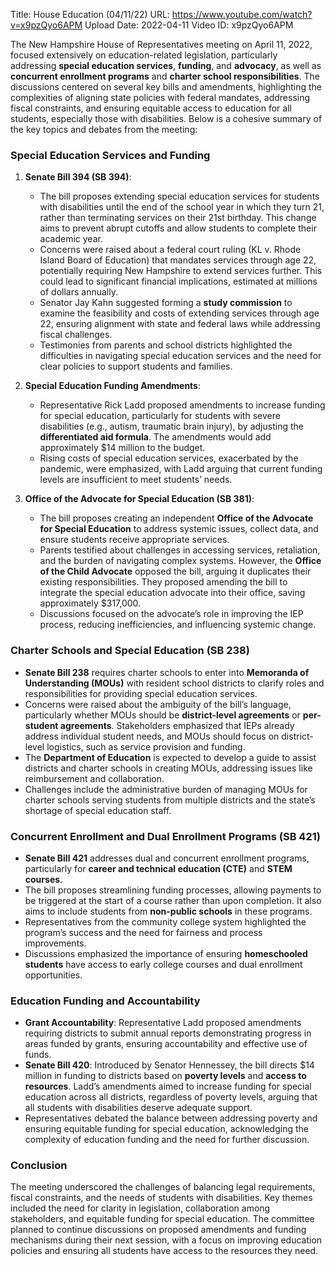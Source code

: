 Title: House Education (04/11/22)
URL: https://www.youtube.com/watch?v=x9pzQyo6APM
Upload Date: 2022-04-11
Video ID: x9pzQyo6APM

The New Hampshire House of Representatives meeting on April 11, 2022, focused extensively on education-related legislation, particularly addressing **special education services**, **funding**, and **advocacy**, as well as **concurrent enrollment programs** and **charter school responsibilities**. The discussions centered on several key bills and amendments, highlighting the complexities of aligning state policies with federal mandates, addressing fiscal constraints, and ensuring equitable access to education for all students, especially those with disabilities. Below is a cohesive summary of the key topics and debates from the meeting:

### **Special Education Services and Funding**
1. **Senate Bill 394 (SB 394)**:  
   - The bill proposes extending special education services for students with disabilities until the end of the school year in which they turn 21, rather than terminating services on their 21st birthday. This change aims to prevent abrupt cutoffs and allow students to complete their academic year.  
   - Concerns were raised about a federal court ruling (KL v. Rhode Island Board of Education) that mandates services through age 22, potentially requiring New Hampshire to extend services further. This could lead to significant financial implications, estimated at millions of dollars annually.  
   - Senator Jay Kahn suggested forming a **study commission** to examine the feasibility and costs of extending services through age 22, ensuring alignment with state and federal laws while addressing fiscal challenges.  
   - Testimonies from parents and school districts highlighted the difficulties in navigating special education services and the need for clear policies to support students and families.

2. **Special Education Funding Amendments**:  
   - Representative Rick Ladd proposed amendments to increase funding for special education, particularly for students with severe disabilities (e.g., autism, traumatic brain injury), by adjusting the **differentiated aid formula**. The amendments would add approximately $14 million to the budget.  
   - Rising costs of special education services, exacerbated by the pandemic, were emphasized, with Ladd arguing that current funding levels are insufficient to meet students’ needs.  

3. **Office of the Advocate for Special Education (SB 381)**:  
   - The bill proposes creating an independent **Office of the Advocate for Special Education** to address systemic issues, collect data, and ensure students receive appropriate services.  
   - Parents testified about challenges in accessing services, retaliation, and the burden of navigating complex systems. However, the **Office of the Child Advocate** opposed the bill, arguing it duplicates their existing responsibilities. They proposed amending the bill to integrate the special education advocate into their office, saving approximately $317,000.  
   - Discussions focused on the advocate’s role in improving the IEP process, reducing inefficiencies, and influencing systemic change.

### **Charter Schools and Special Education (SB 238)**
- **Senate Bill 238** requires charter schools to enter into **Memoranda of Understanding (MOUs)** with resident school districts to clarify roles and responsibilities for providing special education services.  
- Concerns were raised about the ambiguity of the bill’s language, particularly whether MOUs should be **district-level agreements** or **per-student agreements**. Stakeholders emphasized that IEPs already address individual student needs, and MOUs should focus on district-level logistics, such as service provision and funding.  
- The **Department of Education** is expected to develop a guide to assist districts and charter schools in creating MOUs, addressing issues like reimbursement and collaboration.  
- Challenges include the administrative burden of managing MOUs for charter schools serving students from multiple districts and the state’s shortage of special education staff.

### **Concurrent Enrollment and Dual Enrollment Programs (SB 421)**
- **Senate Bill 421** addresses dual and concurrent enrollment programs, particularly for **career and technical education (CTE)** and **STEM courses**.  
- The bill proposes streamlining funding processes, allowing payments to be triggered at the start of a course rather than upon completion. It also aims to include students from **non-public schools** in these programs.  
- Representatives from the community college system highlighted the program’s success and the need for fairness and process improvements.  
- Discussions emphasized the importance of ensuring **homeschooled students** have access to early college courses and dual enrollment opportunities.

### **Education Funding and Accountability**
- **Grant Accountability**: Representative Ladd proposed amendments requiring districts to submit annual reports demonstrating progress in areas funded by grants, ensuring accountability and effective use of funds.  
- **Senate Bill 420**: Introduced by Senator Hennessey, the bill directs $14 million in funding to districts based on **poverty levels** and **access to resources**. Ladd’s amendments aimed to increase funding for special education across all districts, regardless of poverty levels, arguing that all students with disabilities deserve adequate support.  
- Representatives debated the balance between addressing poverty and ensuring equitable funding for special education, acknowledging the complexity of education funding and the need for further discussion.

### **Conclusion**
The meeting underscored the challenges of balancing legal requirements, fiscal constraints, and the needs of students with disabilities. Key themes included the need for clarity in legislation, collaboration among stakeholders, and equitable funding for special education. The committee planned to continue discussions on proposed amendments and funding mechanisms during their next session, with a focus on improving education policies and ensuring all students have access to the resources they need.